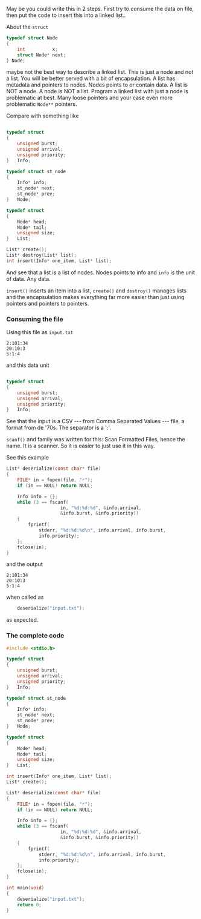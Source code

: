 May be you could write this in 2 steps. First try to consume the data on file, then put the code to insert this into a linked list..

About the `struct`

```C
typedef struct Node
{
    int          x;
    struct Node* next;
} Node;
```
maybe not the best way to describe a linked list. This is just a node and not a list. You will be better served with a bit of encapsulation. A list has metadata and pointers to nodes. Nodes points to or contain data. A list is NOT a node. A node is NOT a list. Program a linked list with just a node is problematic at best. Many loose pointers and your case even more problematic `Node**` pointers.

Compare with something like

```C

typedef struct
{
    unsigned burst;
    unsigned arrival;
    unsigned priority;
}   Info;

typedef struct st_node
{
    Info* info;
    st_node* next;
    st_node* prev;
}   Node;

typedef struct
{
    Node* head;
    Node* tail;
    unsigned size;
}   List;

List* create();
List* destroy(List* list);
int insert(Info* one_item, List* list);

```

And see that a list is a list of nodes. Nodes points to info and `info` is the unit of data. Any data.

`insert()` inserts an item into a list, `create()` and `destroy()` manages lists and the encapsulation makes everything far more easier than just using pointers and pointers to pointers.

### Consuming the file ###

Using this file as `input.txt`

```none
2:101:34
20:10:3
5:1:4
```

and this data unit

```C

typedef struct
{
    unsigned burst;
    unsigned arrival;
    unsigned priority;
}   Info;
```

See that the input is a CSV --- from Comma Separated Values --- file, a format from de '70s. The separator is a ':'.

`scanf()` and family was written for this: Scan Formatted Files, hence the name. It is a scanner. So it is easier to just use it in this way.

See this example

```C
List* deserialize(const char* file)
{
    FILE* in = fopen(file, "r");
    if (in == NULL) return NULL;

    Info info = {};
    while (3 == fscanf(
                    in, "%d:%d:%d", &info.arrival,
                    &info.burst, &info.priority))
    {
        fprintf(
            stderr, "%d:%d:%d\n", info.arrival, info.burst,
            info.priority);
    };
    fclose(in);
}
```

and the output

```none
2:101:34
20:10:3
5:1:4
```

when called as 

```C
    deserialize("input.txt");
```

as expected.

### The complete code ###

```C
#include <stdio.h>

typedef struct
{
    unsigned burst;
    unsigned arrival;
    unsigned priority;
}   Info;

typedef struct st_node
{
    Info* info;
    st_node* next;
    st_node* prev;
}   Node;

typedef struct
{
    Node* head;
    Node* tail;
    unsigned size;
}   List;

int insert(Info* one_item, List* list);
List* create();

List* deserialize(const char* file)
{
    FILE* in = fopen(file, "r");
    if (in == NULL) return NULL;

    Info info = {};
    while (3 == fscanf(
                    in, "%d:%d:%d", &info.arrival,
                    &info.burst, &info.priority))
    {
        fprintf(
            stderr, "%d:%d:%d\n", info.arrival, info.burst,
            info.priority);
    };
    fclose(in);
}

int main(void)
{
    deserialize("input.txt");
    return 0;
}
```



